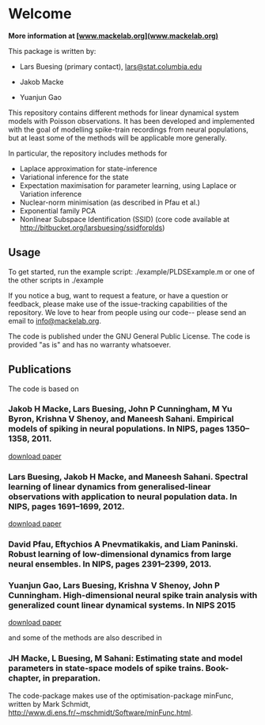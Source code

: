# Welcome

**More information at [www.mackelab.org](www.mackelab.org)**

This package is written by: 

* Lars Buesing (primary contact), lars@stat.columbia.edu 

* Jakob Macke

* Yuanjun Gao

This repository contains different methods for linear dynamical system models with Poisson observations. It has been developed and implemented with the goal of modelling spike-train recordings from neural populations, but at least some of the methods will be applicable more generally. 

In particular, the repository includes methods for

* Laplace approximation for state-inference
* Variational inference for the state
* Expectation maximisation for parameter learning, using Laplace or Variation inference
* Nuclear-norm minimisation (as described in Pfau et al.)
* Exponential family PCA
* Nonlinear Subspace Identification (SSID) (core code available at http://bitbucket.org/larsbuesing/ssidforplds)
 
## Usage

To get started, run the example script: ./example/PLDSExample.m
or one of the other scripts in ./example


If you notice a bug, want to request a feature, or have a question or feedback, please make use of the issue-tracking capabilities of the repository. We love to hear from people using our code-- please send an email to info@mackelab.org.

The code is published under the GNU General Public License. The code is provided "as is" and has no warranty whatsoever. 

## Publications

The code is based on 

### Jakob H Macke, Lars Buesing, John P Cunningham, M Yu Byron, Krishna V Shenoy, and Maneesh Sahani. Empirical models of spiking in neural populations. In NIPS, pages 1350–1358, 2011.

[download paper](https://bitbucket.org/mackelab/pop_spike_dyn/downloads/Macke_Buesing_2012_Empirical.pdf)

### Lars Buesing, Jakob H Macke, and Maneesh Sahani. Spectral learning of linear dynamics from generalised-linear observations with application to neural population data. In NIPS, pages 1691–1699, 2012.

[download paper](https://bitbucket.org/mackelab/pop_spike_dyn/downloads/Buesing_Macke_2013_PLSID.pdf)

### David Pfau, Eftychios A Pnevmatikakis, and Liam Paninski. Robust learning of low-dimensional dynamics from large neural ensembles. In NIPS, pages 2391–2399, 2013.

### Yuanjun Gao, Lars Buesing, Krishna V Shenoy, John P Cunningham. High-dimensional neural spike train analysis with generalized count linear dynamical systems. In NIPS 2015

[download paper](https://bitbucket.org/mackelab/pop_spike_dyn/downloads/Gao_Buesing_2015_GCLDS.pdf)

and some of the methods are also described in 

### JH Macke, L Buesing, M Sahani: Estimating state and model parameters in state-space models of spike trains. Book-chapter, in preparation.

The code-package makes use of the optimisation-package minFunc, written by Mark Schmidt,
http://www.di.ens.fr/~mschmidt/Software/minFunc.html.